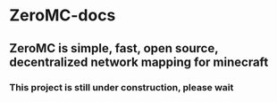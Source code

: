 # ZeroMC-docs
## ZeroMC is simple, fast, open source, decentralized network mapping for minecraft
### This project is still under construction, please wait
